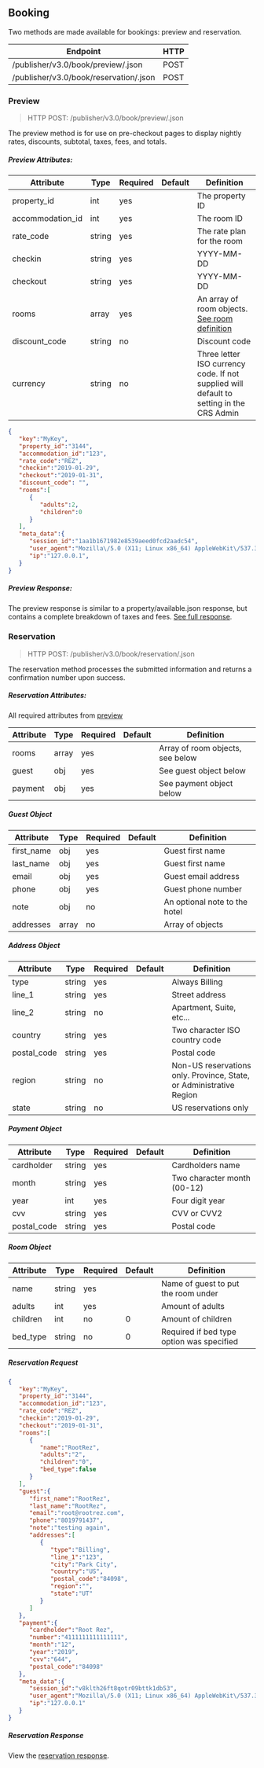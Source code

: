 ## Booking

Two methods are made available for bookings: preview and reservation. 

| Endpoint | HTTP |
| ------------- | ------------- |
| /publisher/v3.0/book/preview/.json  | POST  |
| /publisher/v3.0/book/reservation/.json  | POST  |

### Preview

> HTTP POST: /publisher/v3.0/book/preview/.json

The preview method is for use on pre-checkout pages to display nightly rates, discounts, 
subtotal, taxes, fees, and totals. 

##### Preview Attributes:

| Attribute | Type | Required | Default | Definition |
| ------------- | ------------- | ------------- | ------------- | ------------- |
| property_id  | int | yes |  | The property ID |
| accommodation_id  | int | yes |  | The room ID  |
| rate_code | string | yes  |  | The rate plan for the room  |
| checkin  | string | yes |  | YYYY-MM-DD  |
| checkout  | string | yes |  | YYYY-MM-DD  |
| rooms  | array | yes |  | An array of room objects. [See room definition](property.md#room-definition)  |
| discount_code | string | no |  | Discount code |
| currency  | string | no |  |  Three letter ISO currency code. If not supplied will default to setting in the CRS Admin |


```json
{
   "key":"MyKey",
   "property_id":"3144",
   "accommodation_id":"123",
   "rate_code":"REZ",
   "checkin":"2019-01-29",
   "checkout":"2019-01-31",
   "discount_code": "",
   "rooms":[  
      {  
         "adults":2,
         "children":0
      }
   ],
   "meta_data":{
      "session_id":"1aa1b1671982e8539aeed0fcd2aadc54",
      "user_agent":"Mozilla\/5.0 (X11; Linux x86_64) AppleWebKit\/537.36 (KHTML, like Gecko) Chrome\/63.0.3239.132 Safari\/537.36",
      "ip":"127.0.0.1",
   }
}
```

##### Preview Response:

The preview response is similar to a property/available.json response, but contains a complete 
breakdown of taxes and fees. [See full response](samples/book/preview.json).

### Reservation

> HTTP POST: /publisher/v3.0/book/reservation/.json

The reservation method processes the submitted information and returns a confirmation number 
upon success.

##### Reservation Attributes:

All required attributes from [preview](book.md#preview)

| Attribute | Type | Required | Default | Definition |
| ------------- | ------------- | ------------- | ------------- | ------------- |
| rooms  | array | yes |  | Array of room objects, see below |
| guest  | obj | yes |  | See guest object below |
| payment  | obj | yes |  | See payment object below |

##### Guest Object

| Attribute | Type | Required | Default | Definition |
| ------------- | ------------- | ------------- | ------------- | ------------- |
| first_name  | obj | yes |  | Guest first name |
| last_name  | obj | yes |  | Guest first name |
| email  | obj | yes |  | Guest email address |
| phone  | obj | yes |  | Guest phone number |
| note  | obj | no |  | An optional note to the hotel |
| addresses | array | no |  | Array of objects |

##### Address Object

| Attribute | Type | Required | Default | Definition |
| ------------- | ------------- | ------------- | ------------- | ------------- |
| type  | string | yes |  | Always Billing |
| line_1  | string | yes |  | Street address |
| line_2  | string | no |  | Apartment, Suite, etc... |
| country  | string | yes |  | Two character ISO country code |
| postal_code  | string | yes |  | Postal code |
| region | string | no |  | Non-US reservations only. Province, State, or Administrative Region |
| state | string | no |  | US reservations only |

##### Payment Object

| Attribute | Type | Required | Default | Definition |
| ------------- | ------------- | ------------- | ------------- | ------------- |
| cardholder  | string | yes |  | Cardholders name |
| month  | string | yes |  | Two character month (00-12) |
| year  | int | yes |  | Four digit year |
| cvv  | string | yes |  | CVV or CVV2 |
| postal_code  | string | yes |  | Postal code |

##### Room Object

| Attribute | Type | Required | Default | Definition |
| ------------- | ------------- | ------------- | ------------- | ------------- |
| name  | string | yes |  | Name of guest to put the room under  |
| adults  | int | yes |  | Amount of adults  |
| children  | int | no | 0 | Amount of children  |
| bed_type  | string | no | 0 | Required if bed type option was specified  |

##### Reservation Request

```json
{
   "key":"MyKey",
   "property_id":"3144",
   "accommodation_id":"123",
   "rate_code":"REZ",
   "checkin":"2019-01-29",
   "checkout":"2019-01-31",
   "rooms":[
      {
         "name":"RootRez",
         "adults":"2",
         "children":"0",
         "bed_type":false
      }
   ],
   "guest":{
      "first_name":"RootRez",
      "last_name":"RootRez",
      "email":"root@rootrez.com",
      "phone":"8019791437",
      "note":"testing again",
      "addresses":[
         {
            "type":"Billing",
            "line_1":"123",
            "city":"Park City",
            "country":"US",
            "postal_code":"84098",
            "region":"",
            "state":"UT"
         }
      ]
   },
   "payment":{
      "cardholder":"Root Rez",
      "number":"4111111111111111",
      "month":"12",
      "year":"2019",
      "cvv":"644",
      "postal_code":"84098"
   },
   "meta_data":{
      "session_id":"v8klth26ft8qotr09bttk1db53",
      "user_agent":"Mozilla\/5.0 (X11; Linux x86_64) AppleWebKit\/537.36 (KHTML, like Gecko) Chrome\/59.0.3071.104 Safari\/537.36",
      "ip":"127.0.0.1"
   }
}
```

##### Reservation Response

View the [reservation response](samples/book/reservation.json).